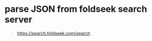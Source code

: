 # parse JSON from foldseek search server
> https://search.foldseek.com/search


<script src="https://gist.github.com/Huilin-Li/4a6b94b9d0ef6a13e11ea2e1149574d6.js"></script>